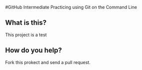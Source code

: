 #GitHub Intermediate
Practicing using Git on the Command Line

## What is this?
This project is a test

## How do you help?
Fork this prokect and send a pull request.
